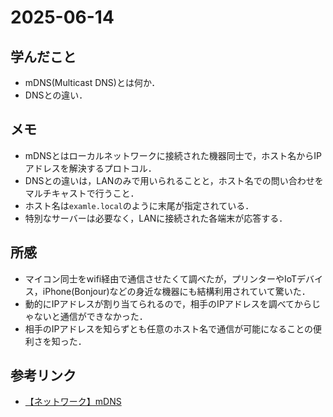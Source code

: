 # 2025-06-14

## 学んだこと
- mDNS(Multicast DNS)とは何か．
- DNSとの違い．

## メモ
- mDNSとはローカルネットワークに接続された機器同士で，ホスト名からIPアドレスを解決するプロトコル．
- DNSとの違いは，LANのみで用いられることと，ホスト名での問い合わせをマルチキャストで行うこと．
- ホスト名は`examle.local`のように末尾が指定されている．
- 特別なサーバーは必要なく，LANに接続された各端末が応答する．

## 所感
- マイコン同士をwifi経由で通信させたくて調べたが，プリンターやIoTデバイス，iPhone(Bonjour)などの身近な機器にも結構利用されていて驚いた．
- 動的にIPアドレスが割り当てられるので，相手のIPアドレスを調べてからじゃないと通信ができなかった．
- 相手のIPアドレスを知らずとも任意のホスト名で通信が可能になることの便利さを知った．

## 参考リンク
- [【ネットワーク】mDNS](https://qiita.com/Taira0222/items/fa0442dbef5d2a7877f5)
